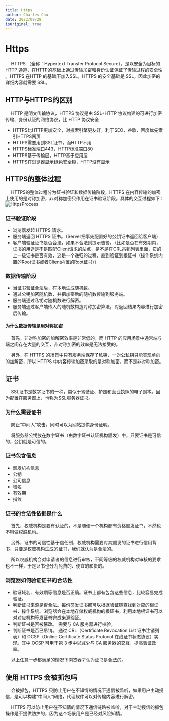 ```yaml
---
title: Https
author: Charles Chu
date: 2022/09/28
isOriginal: true
---
```


# Https <Badge text="持续更新" type="warning" />

&emsp; HTTPS （全称：Hypertext Transfer Protocol Secure），是以安全为目标的 HTTP 通道，在HTTP的基础上通过传输加密和身份认证保证了传输过程的安全性 。HTTPS 在HTTP 的基础下加入SSL，HTTPS 的安全基础是 SSL，因此加密的详细内容就需要 SSL。 

## HTTP与HTTPS的区别
&emsp; HTTP 是明文传输协议，HTTPS 协议是由 SSL+HTTP 协议构建的可进行加密传输、身份认证的网络协议，比 HTTP 协议安全
- HTTPS比HTTP更加安全，对搜索引擎更友好，利于SEO，谷歌、百度优先索引HTTPS网页
- HTTPS需要用到SSL证书，而HTTP不用
- HTTPS标准端口443，HTTP标准端口80
- HTTPS基于传输层，HTTP基于应用层
- HTTPS在浏览器显示绿色安全锁，HTTP没有显示

## HTTPS的整体过程
&emsp; HTTPS的整体过程分为证书验证和数据传输阶段，HTTPS 在内容传输的加密上使用的是对称加密，非对称加密只作用在证书验证阶段。具体的交互过程如下：
![HttpsProcess](/public/network/https/HttpsProcess.png)

### 证书验证阶段
- 浏览器发起 HTTPS 请求。
- 服务端返回 HTTPS 证书。（Server把事先配置好的公钥证书返回给客户端）
- 客户端验证证书是否合法，如果不合法则提示告警。（比如是否在有效期内，证书的用途是不是匹配Client请求的站点，是不是在CRL吊销列表里面，它的上一级证书是否有效，这是一个递归的过程，直到验证到根证书（操作系统内置的Root证书或者Client内置的Root证书））

### 数据传输阶段
- 当证书验证合法后，在本地生成随机数。
- 通过公钥加密随机数，并把加密后的随机数传输到服务端。
- 服务端通过私钥对随机数进行解密。
- 服务端通过客户端传入的随机数构造对称加密算法，对返回结果内容进行加密后传输。


#### 为什么数据传输是用对称加密
&emsp; 首先，非对称加密的加解密效率是非常低的，而 HTTP 的应用场景中通常端与端之间存在大量的交互，非对称加密的效率是无法接受的。

&emsp; 另外，在 HTTPS 的场景中只有服务端保存了私钥，一对公私钥只能实现单向的加解密，所以 HTTPS 中内容传输加密采取的是对称加密，而不是非对称加密。


## 证书
&emsp;  SSL证书是数字证书的一种，类似于驾驶证、护照和营业执照的电子副本。因为配置在服务器上，也称为SSL服务器证书。

### 为什么需要证书
&emsp; 防止“中间人”攻击，同时可以为网站提供身份证明。

&emsp; 将服务器公钥放在数字证书（由数字证书认证机构颁发）中，只要证书是可信的，公钥就是可信的。

### 证书包含信息
- 颁发机构信息
- 公钥
- 公司信息
- 域名
- 有效期
- 指纹

### 证书的合法性依据是什么
&emsp; 首先，权威机构是要有认证的，不是随便一个机构都有资格颁发证书，不然也不叫做权威机构。

&emsp; 另外，证书的可信性基于信任制，权威机构需要对其颁发的证书进行信用背书，只要是权威机构生成的证书，我们就认为是合法的。

&emsp; 所以权威机构会对申请者的信息进行审核，不同等级的权威机构对审核的要求也不一样，于是证书也分为免费的、便宜的和贵的。


### 浏览器如何验证证书的合法性
- 验证域名、有效期等信息是否正确。证书上都有包含这些信息，比较容易完成验证。
- 判断证书来源是否合法。每份签发证书都可以根据验证链查找到对应的根证书，操作系统、浏览器会在本地存储权威机构的根证书，利用本地根证书可以对对应机构签发证书完成来源验证。
- 判断证书是否被篡改。 需要与 CA 服务器进行校验。
- 判断证书是否已吊销。 通过 CRL（Certificate Revocation List 证书注销列表）和 OCSP（Online Certificate Status Protocol 在线证书状态协议）实现。其中 OCSP 可用于第 3 步中以减少与 CA 服务器的交互，提高验证效率。	

&emsp; 以上任意一步都满足的情况下浏览器才认为证书是合法的。

## 使用 HTTPS 会被抓包吗
&emsp; 会被抓包，HTTPS 只防止用户在不知情的情况下通信被监听，如果用户主动授信，是可以构建“中间人”网络，代理软件可以对传输内容进行解密。

&emsp; HTTPS 可以防止用户在不知情的情况下通信链路被监听，对于主动授信的抓包操作是不提供防护的，因为这个场景用户是已经对风险知情。
